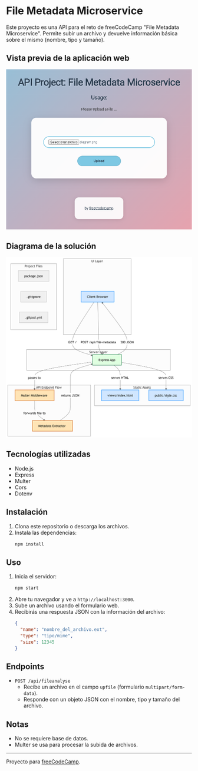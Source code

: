 # File Metadata Microservice

Este proyecto es una API para el reto de freeCodeCamp "File Metadata Microservice". Permite subir un archivo y devuelve información básica sobre el mismo (nombre, tipo y tamaño).

## Vista previa de la aplicación web

![Vista previa de la aplicación web](assets/preview.png)

## Diagrama de la solución

![Diagrama de la solución](assets/diagram%20metadata.png)

## Tecnologías utilizadas
- Node.js
- Express
- Multer
- Cors
- Dotenv

## Instalación

1. Clona este repositorio o descarga los archivos.
2. Instala las dependencias:
   ```sh
   npm install
   ```

## Uso

1. Inicia el servidor:
   ```sh
   npm start
   ```
2. Abre tu navegador y ve a `http://localhost:3000`.
3. Sube un archivo usando el formulario web.
4. Recibirás una respuesta JSON con la información del archivo:
   ```json
   {
     "name": "nombre_del_archivo.ext",
     "type": "tipo/mime",
     "size": 12345
   }
   ```

## Endpoints

- `POST /api/fileanalyse`
  - Recibe un archivo en el campo `upfile` (formulario `multipart/form-data`).
  - Responde con un objeto JSON con el nombre, tipo y tamaño del archivo.

## Notas
- No se requiere base de datos.
- Multer se usa para procesar la subida de archivos.

---

Proyecto para [freeCodeCamp](https://www.freecodecamp.org/).
